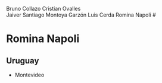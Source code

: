 Bruno Collazo
Cristian Ovalles  
Jaiver Santiago Montoya Garzón
Luis Cerda
Romina Napoli #
# **Romina Napoli**
## Uruguay
- Montevideo
